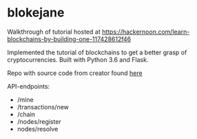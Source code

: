 # blokejane
Walkthrough of tutorial hosted at https://hackernoon.com/learn-blockchains-by-building-one-117428612f46

Implemented the tutorial of blockchains to get a better grasp of cryptocurrencies.
Built with Python 3.6 and Flask.

Repo with source code from creator found [here](https://github.com/dvf/blockchain)

API-endpoints:

- /mine
- /transactions/new
- /chain
- /nodes/register
- nodes/resolve
